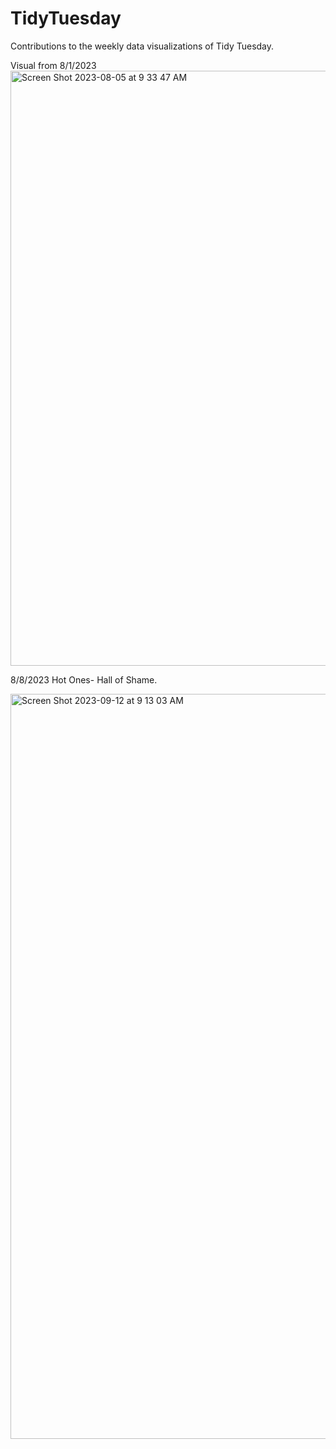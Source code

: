 # TidyTuesday
Contributions to the weekly data visualizations of Tidy Tuesday.

Visual from 8/1/2023
<img width="952" alt="Screen Shot 2023-08-05 at 9 33 47 AM" src="https://github.com/pdority/TidyTuesday/assets/130414977/4345ebcf-c0ab-441e-82c3-9573d5220677">

8/8/2023 Hot Ones- Hall of Shame.

<img width="1192" alt="Screen Shot 2023-09-12 at 9 13 03 AM" src="https://github.com/pdority/TidyTuesday/assets/130414977/1335de71-a3c3-4a5c-b346-1d22792dd4a9">
